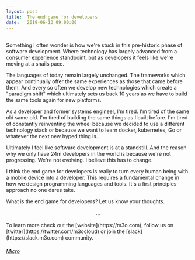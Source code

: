 ```yaml
---
layout:	post
title:	The end game for developers
date:	2019-06-13 09:00:00
---
```

<br>
Something I often wonder is how we're stuck in this pre-historic phase of software development. Where technology has largely advanced from a consumer experience standpoint, but as developers it feels like we're moving at a snails pace.

The languages of today remain largely unchanged. The frameworks which appear continually offer the same experiences as those that came before them. And every so often we develop new technologies which create a "paradigm shift" which ultimately sets us back 10 years as we have to build the same tools again for new platforms.

As a developer and former systems engineer, I'm tired. I'm tired of the same old same old. I'm tired of building the same things as I built before. I'm tired of constantly reinventing the wheel because we decided to use a different technology stack or because we want to learn docker, kubernetes, Go or whatever the next new hyped thing is.

Ultimately I feel like software development is at a standstill. And the reason why we only have 24m developers in the world is because we're not progressing. We're not evolving. I believe this has to change.

I think the end game for developers is really to turn every human being with a mobile device into a developer. This requires a fundamental change in how we design programming languages and tools. It's a first principles approach no one dares take.

What is the end game for developers? Let us know your thoughts.

<center>...</center>
<br>
To learn more check out the [website](https://m3o.com), follow us on [twitter](https://twitter.com/m3ocloud) or 
join the [slack](https://slack.m3o.com) community.

<h6><a href="https://github.com/2637309949/micro"><i class="fab fa-github fa-2x"></i> Micro</a></h6>
